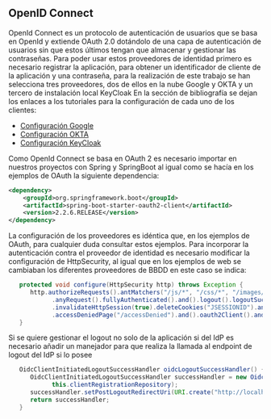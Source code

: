 ## OpenID Connect

OpenId Connect es un protocolo de autenticación de usuarios que se basa en OpenId y extiende OAuth 2.0 dotándolo de una capa de autenticación de usuarios sin que estos últimos tengan que almacenar y gestionar las contraseñas.
Para poder usar estos proveedores de identidad primero es necesario registrar la aplicación, para obtener un identificador de cliente de la aplicación y una contraseña, para la realización de este trabajo se han selecciona tres proveedores, dos de ellos en la nube Google y OKTA y un tercero de instalación local KeyCloak
En la sección de bibliografía se dejan los enlaces a los tutoriales para la configuración de cada uno de los clientes:
 * [Configuración Google](https://support.google.com/a/answer/6349809)
 * [Configuración OKTA](https://developer.okta.com/docs/guides/)
 * [Configuración KeyCloak](https://www.keycloak.org/docs/latest/server_admin/)

Como OpenId Connect se basa en OAuth 2 es necesario importar en nuestros proyectos con Spring y SpringBoot al igual como se hacía en los ejemplos de OAuth la siguiente dependencia:

````xml
<dependency>
    <groupId>org.springframework.boot</groupId>
    <artifactId>spring-boot-starter-oauth2-client</artifactId>
    <version>2.2.6.RELEASE</version>
</dependency>
````
La configuración de los proveedores es idéntica que, en los ejemplos de OAuth, para cualquier duda consultar estos ejemplos.
Para incorporar la autenticación contra el proveedor de identidad es necesario modificar la configuración de HttpSecurity, al igual que en los ejemplos de web se cambiaban los diferentes proveedores de BBDD en este caso se indica:

````java
   protected void configure(HttpSecurity http) throws Exception {
      http.authorizeRequests().antMatchers("/js/*", "/css/*", "/images/*", "/font-awesome/**").permitAll()
            .anyRequest().fullyAuthenticated().and().logout().logoutSuccessHandler(oidcLogoutSuccessHandler())
            .invalidateHttpSession(true).deleteCookies("JSESSIONID").and().exceptionHandling()
            .accessDeniedPage("/accessDenied").and().oauth2Client().and().oauth2Login().userInfoEndpoint();
   }
````
Si se quiere gestionar el logout no solo de la aplicación si del IdP es necesario añadir un manejador para que realiza la llamada al endpoint de logout del IdP si lo posee

````java
   OidcClientInitiatedLogoutSuccessHandler oidcLogoutSuccessHandler() {
      OidcClientInitiatedLogoutSuccessHandler successHandler = new OidcClientInitiatedLogoutSuccessHandler(
            this.clientRegistrationRepository);
      successHandler.setPostLogoutRedirectUri(URI.create("http://localhost:9090"));
      return successHandler;
   }

````
